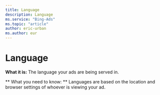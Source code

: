 ```yaml
---
title: Language
description: Language
ms.service: "Bing-Ads"
ms.topic: "article"
author: eric-urban
ms.author: eur
---
```


# Language

**What it is:**      The language your ads are being served in.

**      What you need to know:    **    Languages are based on the location and browser settings of whoever is viewing your ad.


